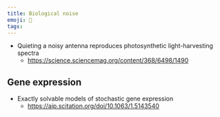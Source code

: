 ```yaml
---
title: Biological noise
emoji: 🌳 
tags:
---
```


* Quieting a noisy antenna reproduces photosynthetic light-harvesting spectra
  - https://science.sciencemag.org/content/368/6498/1490

## Gene expression
* Exactly solvable models of stochastic gene expression
  - https://aip.scitation.org/doi/10.1063/1.5143540